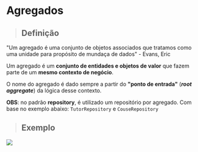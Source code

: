 # Agregados

> ## **Definição**

"Um agregado é uma conjunto de objetos associados que tratamos como uma unidade para propósito de mundaça de dados" - Evans, Eric

Um agregado é um **conjunto de entidades e objetos de valor** que fazem parte de um **mesmo contexto de negócio**.

O nome do agregado é dado sempre a partir do **"ponto de entrada"** (***root aggregate***) da lógica desse contexto.

**OBS**: no padrão **repository**, é utilizado um repositório por agregado. Com base no exemplo abaixo: `TutorRepository` e `CouseRepository`

> ## **Exemplo**

![](representacao-ddd.png)
